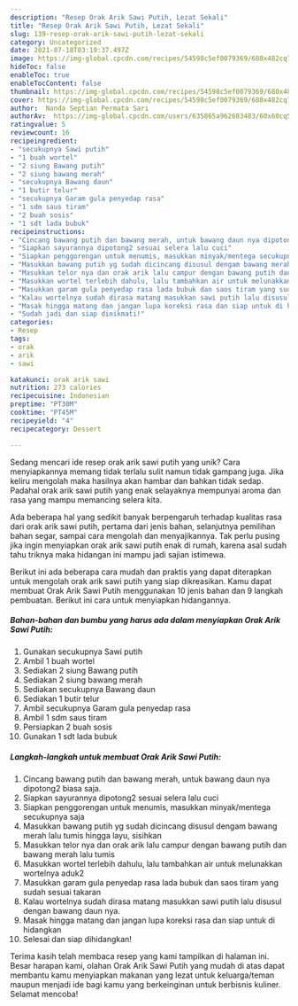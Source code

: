 ```yaml
---
description: "Resep Orak Arik Sawi Putih, Lezat Sekali"
title: "Resep Orak Arik Sawi Putih, Lezat Sekali"
slug: 139-resep-orak-arik-sawi-putih-lezat-sekali
category: Uncategorized
date: 2021-07-18T03:19:37.497Z
image: https://img-global.cpcdn.com/recipes/54598c5ef0079369/680x482cq70/orak-arik-sawi-putih-foto-resep-utama.jpg
hideToc: false
enableToc: true
enableTocContent: false
thumbnail: https://img-global.cpcdn.com/recipes/54598c5ef0079369/680x482cq70/orak-arik-sawi-putih-foto-resep-utama.jpg
cover: https://img-global.cpcdn.com/recipes/54598c5ef0079369/680x482cq70/orak-arik-sawi-putih-foto-resep-utama.jpg
author:  Nanda Septian Permata Sari
authorAv:  https://img-global.cpcdn.com/users/635865a962683483/60x60cq50/avatar.jpg
ratingvalue: 5
reviewcount: 16
recipeingredient:
- "secukupnya Sawi putih"
- "1 buah wortel"
- "2 siung Bawang putih"
- "2 siung bawang merah"
- "secukupnya Bawang daun"
- "1 butir telur"
- "secukupnya Garam gula penyedap rasa"
- "1 sdm saus tiram"
- "2 buah sosis"
- "1 sdt lada bubuk"
recipeinstructions:
- "Cincang bawang putih dan bawang merah, untuk bawang daun nya dipotong2 biasa saja."
- "Siapkan sayurannya dipotong2 sesuai selera lalu cuci"
- "Siapkan penggorengan untuk menumis, masukkan minyak/mentega secukupnya saja"
- "Masukkan bawang putih yg sudah dicincang disusul dengam bawang merah lalu tumis hingga layu, sisihkan"
- "Masukkan telor nya dan orak arik lalu campur dengan bawang putih dan bawang merah lalu tumis"
- "Masukkan wortel terlebih dahulu, lalu tambahkan air untuk melunakkan wortelnya aduk2"
- "Masukkan garam gula penyedap rasa lada bubuk dan saos tiram yang sudah sesuai takaran"
- "Kalau wortelnya sudah dirasa matang masukkan sawi putih lalu disusul dengan bawang daun nya."
- "Masak hingga matang dan jangan lupa koreksi rasa dan siap untuk di hidangkan"
- "Sudah jadi dan siap dinikmati!"
categories:
- Resep
tags:
- orak
- arik
- sawi

katakunci: orak arik sawi 
nutrition: 273 calories
recipecuisine: Indonesian
preptime: "PT30M"
cooktime: "PT45M"
recipeyield: "4"
recipecategory: Dessert

---
```



Sedang mencari ide resep orak arik sawi putih yang unik? Cara menyiapkannya memang tidak terlalu sulit namun tidak gampang juga. Jika keliru mengolah maka hasilnya akan hambar dan bahkan tidak sedap. Padahal orak arik sawi putih yang enak selayaknya mempunyai aroma dan rasa yang mampu memancing selera kita.


Ada beberapa hal yang sedikit banyak berpengaruh terhadap kualitas rasa dari orak arik sawi putih, pertama dari jenis bahan, selanjutnya pemilihan bahan segar, sampai cara mengolah dan menyajikannya. Tak perlu pusing jika ingin menyiapkan orak arik sawi putih enak di rumah, karena asal sudah tahu triknya maka hidangan ini mampu jadi sajian istimewa.




Berikut ini ada beberapa cara mudah dan praktis yang dapat diterapkan untuk mengolah orak arik sawi putih yang siap dikreasikan. Kamu dapat membuat Orak Arik Sawi Putih menggunakan 10 jenis bahan dan 9 langkah pembuatan. Berikut ini cara untuk menyiapkan hidangannya.

<!--inarticleads1-->

##### Bahan-bahan dan bumbu yang harus ada dalam menyiapkan Orak Arik Sawi Putih:

1. Gunakan secukupnya Sawi putih
1. Ambil 1 buah wortel
1. Sediakan 2 siung Bawang putih
1. Sediakan 2 siung bawang merah
1. Sediakan secukupnya Bawang daun
1. Sediakan 1 butir telur
1. Ambil secukupnya Garam gula penyedap rasa
1. Ambil 1 sdm saus tiram
1. Persiapkan 2 buah sosis
1. Gunakan 1 sdt lada bubuk




<!--inarticleads2-->

##### Langkah-langkah untuk membuat Orak Arik Sawi Putih:

1. Cincang bawang putih dan bawang merah, untuk bawang daun nya dipotong2 biasa saja.
1. Siapkan sayurannya dipotong2 sesuai selera lalu cuci
1. Siapkan penggorengan untuk menumis, masukkan minyak/mentega secukupnya saja
1. Masukkan bawang putih yg sudah dicincang disusul dengam bawang merah lalu tumis hingga layu, sisihkan
1. Masukkan telor nya dan orak arik lalu campur dengan bawang putih dan bawang merah lalu tumis
1. Masukkan wortel terlebih dahulu, lalu tambahkan air untuk melunakkan wortelnya aduk2
1. Masukkan garam gula penyedap rasa lada bubuk dan saos tiram yang sudah sesuai takaran
1. Kalau wortelnya sudah dirasa matang masukkan sawi putih lalu disusul dengan bawang daun nya.
1. Masak hingga matang dan jangan lupa koreksi rasa dan siap untuk di hidangkan
1. Selesai dan siap dihidangkan!



Terima kasih telah membaca resep yang kami tampilkan di halaman ini. Besar harapan kami, olahan Orak Arik Sawi Putih yang mudah di atas dapat membantu kamu menyiapkan makanan yang lezat untuk keluarga/teman maupun menjadi ide bagi kamu yang berkeinginan untuk berbisnis kuliner. Selamat mencoba!
